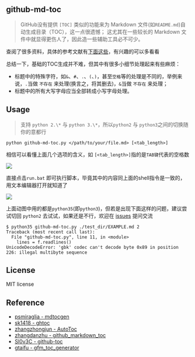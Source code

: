 ## github-md-toc

> GitHub没有提供 `[TOC]` 类似的功能来为 Markdown 文件(如`README.md`)自动生成目录（TOC），这一点很遗憾；
> 这尤其在一些较长的 Markdown 文件中就显得更伤人了，因此造一些辅助工具必不可少。

查阅了很多资料，具体的参考文献有[下面这些](#reference)，有兴趣的可以多看看

总结一下，基础的TOC生成并不难，但其中有很多小细节处理起来有些麻烦：

* 标题中的特殊字符，如`&`、`#`、`.`、`(`、`)`，甚至`空格`等的处理是不同的，举例来说，`.`当做 `不存在` 来处理(换言之，将其删去)，`&`当做 `不存在` 来处理；
* 标题中的所有大写字母应当全部转成小写字母处理。

## Usage

> 支持 `python 2.\*` 与 `python 3.\*`，所以`python2` 与 `python3`之间的切换随你的意都行

```shell
python github-md-toc.py </path/to/your/file.md> [<tab_length>]
```

相信可以看懂上面几个选项的含义，如 `[<tab_length>]`指的是`TAB键`代表的空格数

![](http://pcx2lec2u.bkt.clouddn.com/201808050117_701.gif)

直接点击`run.bat` 即可执行脚本，毕竟其中的内容同上面的shell指令是一致的，用文本编辑器打开就知道了

![](http://pcx2lec2u.bkt.clouddn.com/201808050120_594.gif)

上面动图中用的都是`python35`(即`python3`)，但若是出现下面这样的问题，建议尝试切回 `python2` 去试试，如果还是不行，欢迎在 [issues](https://github.com/zhouie/github-md-toc/issues) 提问交流

```shell
$ python35 github-md-toc.py ./test_dir/EXAMPLE.md 2
Traceback (most recent call last):
  File "github-md-toc.py", line 11, in <module>
    lines = f.readlines()
UnicodeDecodeError: 'gbk' codec can't decode byte 0x89 in position 226: illegal multibyte sequence
```

## License

MIT license

## Reference

* [psmiraglia - mdtocgen](https://github.com/psmiraglia/mdtocgen)
* [sk1418 - ghtoc](https://github.com/sk1418/ghtoc)
* [zhangzhongjun - AutoToc](https://github.com/zhangzhongjun/AutoToc)
* [zhangdanzhu - github_markdown_toc](https://github.com/zhangdanzhu/github_markdown_toc)
* [Sl0v3C - github-toc](https://github.com/Sl0v3C/github-toc)
* [gtaifu - gfm_toc_generator](https://github.com/gtaifu/gfm_toc_generator)